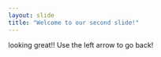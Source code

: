 ```yaml
---
layout: slide
title: "Welcome to our second slide!"
---
```

looking great!!
Use the left arrow to go back!
